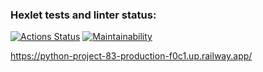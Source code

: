 ### Hexlet tests and linter status:
[![Actions Status](https://github.com/Zlober/python-project-83/workflows/hexlet-check/badge.svg)](https://github.com/Zlober/python-project-83/actions)
[![Maintainability](https://api.codeclimate.com/v1/badges/68276b7a11956a1fd0ed/maintainability)](https://codeclimate.com/github/Zlober/python-project-83/maintainability)

https://python-project-83-production-f0c1.up.railway.app/